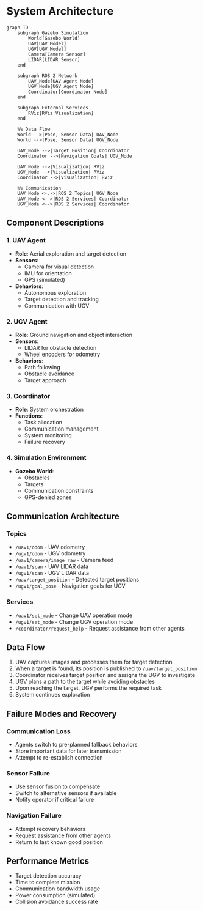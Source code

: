 # System Architecture

```mermaid
graph TD
    subgraph Gazebo Simulation
        World[Gazebo World]
        UAV[UAV Model]
        UGV[UGV Model]
        Camera[Camera Sensor]
        LIDAR[LIDAR Sensor]
    end

    subgraph ROS 2 Network
        UAV_Node[UAV Agent Node]
        UGV_Node[UGV Agent Node]
        Coordinator[Coordinator Node]
    end

    subgraph External Services
        RViz[RViz Visualization]
    end

    %% Data Flow
    World -->|Pose, Sensor Data| UAV_Node
    World -->|Pose, Sensor Data| UGV_Node
    
    UAV_Node -->|Target Position| Coordinator
    Coordinator -->|Navigation Goals| UGV_Node
    
    UAV_Node -->|Visualization| RViz
    UGV_Node -->|Visualization| RViz
    Coordinator -->|Visualization| RViz

    %% Communication
    UAV_Node <-.->|ROS 2 Topics| UGV_Node
    UAV_Node <-->|ROS 2 Services| Coordinator
    UGV_Node <-->|ROS 2 Services| Coordinator
```

## Component Descriptions

### 1. UAV Agent
- **Role**: Aerial exploration and target detection
- **Sensors**: 
  - Camera for visual detection
  - IMU for orientation
  - GPS (simulated)
- **Behaviors**: 
  - Autonomous exploration
  - Target detection and tracking
  - Communication with UGV

### 2. UGV Agent
- **Role**: Ground navigation and object interaction
- **Sensors**:
  - LIDAR for obstacle detection
  - Wheel encoders for odometry
- **Behaviors**:
  - Path following
  - Obstacle avoidance
  - Target approach

### 3. Coordinator
- **Role**: System orchestration
- **Functions**:
  - Task allocation
  - Communication management
  - System monitoring
  - Failure recovery

### 4. Simulation Environment
- **Gazebo World**:
  - Obstacles
  - Targets
  - Communication constraints
  - GPS-denied zones

## Communication Architecture

### Topics
- `/uav1/odom` - UAV odometry
- `/ugv1/odom` - UGV odometry
- `/uav1/camera/image_raw` - Camera feed
- `/uav1/scan` - UAV LIDAR data
- `/ugv1/scan` - UGV LIDAR data
- `/uav/target_position` - Detected target positions
- `/ugv1/goal_pose` - Navigation goals for UGV

### Services
- `/uav1/set_mode` - Change UAV operation mode
- `/ugv1/set_mode` - Change UGV operation mode
- `/coordinator/request_help` - Request assistance from other agents

## Data Flow
1. UAV captures images and processes them for target detection
2. When a target is found, its position is published to `/uav/target_position`
3. Coordinator receives target position and assigns the UGV to investigate
4. UGV plans a path to the target while avoiding obstacles
5. Upon reaching the target, UGV performs the required task
6. System continues exploration

## Failure Modes and Recovery

### Communication Loss
- Agents switch to pre-planned fallback behaviors
- Store important data for later transmission
- Attempt to re-establish connection

### Sensor Failure
- Use sensor fusion to compensate
- Switch to alternative sensors if available
- Notify operator if critical failure

### Navigation Failure
- Attempt recovery behaviors
- Request assistance from other agents
- Return to last known good position

## Performance Metrics
- Target detection accuracy
- Time to complete mission
- Communication bandwidth usage
- Power consumption (simulated)
- Collision avoidance success rate
